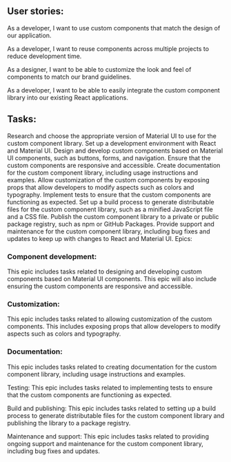 ## User stories:

As a developer, I want to use custom components that match the design of our application.

As a developer, I want to reuse components across multiple projects to reduce development time.

As a designer, I want to be able to customize the look and feel of components to match our brand guidelines.

As a developer, I want to be able to easily integrate the custom component library into our existing React applications.


## Tasks:

Research and choose the appropriate version of Material UI to use for the custom component library.
Set up a development environment with React and Material UI.
Design and develop custom components based on Material UI components, such as buttons, forms, and navigation.
Ensure that the custom components are responsive and accessible.
Create documentation for the custom component library, including usage instructions and examples.
Allow customization of the custom components by exposing props that allow developers to modify aspects such as colors and typography.
Implement tests to ensure that the custom components are functioning as expected.
Set up a build process to generate distributable files for the custom component library, such as a minified JavaScript file and a CSS file.
Publish the custom component library to a private or public package registry, such as npm or GitHub Packages.
Provide support and maintenance for the custom component library, including bug fixes and updates to keep up with changes to React and Material UI.
Epics:

### Component development: 
This epic includes tasks related to designing and developing custom components based on Material UI components. This epic will also include ensuring the custom components are responsive and accessible.

### Customization: 
This epic includes tasks related to allowing customization of the custom components. This includes exposing props that allow developers to modify aspects such as colors and typography.

### Documentation: 
This epic includes tasks related to creating documentation for the custom component library, including usage instructions and examples.

Testing: This epic includes tasks related to implementing tests to ensure that the custom components are functioning as expected.

Build and publishing: This epic includes tasks related to setting up a build process to generate distributable files for the custom component library and publishing the library to a package registry.

Maintenance and support: This epic includes tasks related to providing ongoing support and maintenance for the custom component library, including bug fixes and updates.
